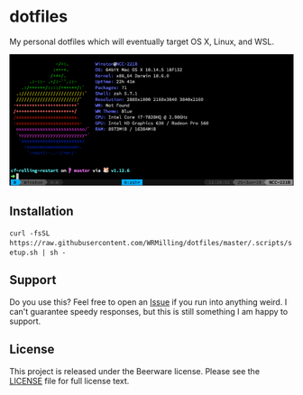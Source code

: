 # dotfiles
My personal dotfiles which will eventually target OS X, Linux, and WSL.

![Terminal Screenshot](screenshot.png)

## Installation

`curl -fsSL https://raw.githubusercontent.com/WRMilling/dotfiles/master/.scripts/setup.sh | sh -`

## Support

Do you use this? Feel free to open an [Issue](https://github.com/WRMilling/dotfiles/issues/new) if you run into anything weird. I can't guarantee speedy responses, but this is still something I am happy to support. 

## License

This project is released under the Beerware license. Please see the [LICENSE](LICENSE) file for full license text.
